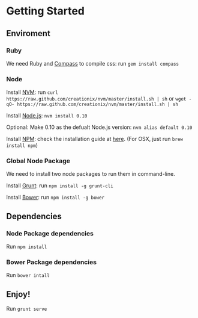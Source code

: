 # Getting Started

## Enviroment

### Ruby

We need Ruby and [Compass](http://compass-style.org/) to compile css: run `gem install compass`

### Node

Install [NVM](https://github.com/creationix/nvm): run `curl https://raw.github.com/creationix/nvm/master/install.sh | sh` or `wget -qO- https://raw.github.com/creationix/nvm/master/install.sh | sh`

Install [Node.js](http://www.nodejs.org): `nvm install 0.10`

Optional: Make 0.10 as the defualt Node.js version: `nvm alias default 0.10`

Install [NPM](https://www.npmjs.org/): check the installation guide at [here](https://github.com/npm/npm). (For OSX, just run `brew install npm`)

### Global Node Package

We need to install two node packages to run them in command-line.

Install [Grunt](http://gruntjs.com/): run `npm install -g grunt-cli`

Install [Bower](http://bower.io): run `npm install -g bower`

## Dependencies

### Node Package dependencies

Run `npm install`

### Bower Package dependencies

Run `bower intall`

## Enjoy!

Run `grunt serve`